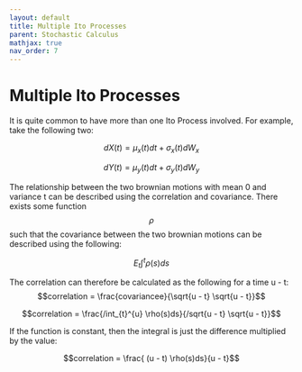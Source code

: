 ```yaml
---
layout: default
title: Multiple Ito Processes
parent: Stochastic Calculus
mathjax: true
nav_order: 7
---
```

# Multiple Ito Processes
It is quite common to have more than one Ito Process involved. For example, take the following two:

$$dX(t) = \mu_x (t)dt + \sigma_x (t)dW_x$$

$$dY(t) = \mu_y (t)dt + \sigma_y (t)dW_y$$

The relationship between the two brownian motions with mean 0 and variance t can be described using the correlation and covariance. There exists some function $$\rho$$ such that the covariance between the two brownian motions can be described using the following:

$$E_t \int_{}^{t} \rho(s)ds$$

The correlation can therefore be calculated as the following for a time u - t:
$$correlation = \frac{covariancee}{\sqrt{u - t} \sqrt{u - t}}$$

$$correlation = \frac{/int_{t}^{u} \rho(s)ds}{/sqrt{u - t} \sqrt{u - t}}$$

If the function is constant, then the integral is just the difference multiplied by the value:

$$correlation = \frac{ (u - t) \rho(s)ds}{u - t}$$

